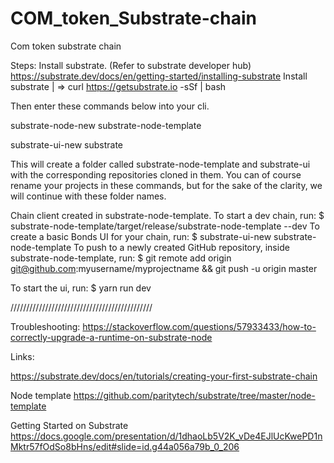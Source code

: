 # COM_token_Substrate-chain
Com token substrate chain

Steps:
Install substrate. (Refer to substrate developer hub)
https://substrate.dev/docs/en/getting-started/installing-substrate
Install substrate
| => curl https://getsubstrate.io -sSf | bash

Then enter these commands below into your cli.

substrate-node-new substrate-node-template <author-name> 
  
substrate-ui-new substrate
  
This will create a folder called substrate-node-template and substrate-ui with the corresponding repositories cloned in them. You can of course rename your projects in these commands, but for the sake of the clarity, we will continue with these folder names.

Chain client created in substrate-node-template.
To start a dev chain, run:
$ substrate-node-template/target/release/substrate-node-template --dev
To create a basic Bonds UI for your chain, run:
$ substrate-ui-new substrate-node-template
To push to a newly created GitHub repository, inside substrate-node-template, run:
$ git remote add origin git@github.com:myusername/myprojectname && git push -u origin master

To start the ui, run:
$ yarn run dev

/////////////////////////////////////////////

Troubleshooting:
https://stackoverflow.com/questions/57933433/how-to-correctly-upgrade-a-runtime-on-substrate-node

Links:


https://substrate.dev/docs/en/tutorials/creating-your-first-substrate-chain

Node template
https://github.com/paritytech/substrate/tree/master/node-template



Getting Started on Substrate
https://docs.google.com/presentation/d/1dhaoLb5V2K_vDe4EJlUcKwePD1nMktr57fOdSo8bHns/edit#slide=id.g44a056a79b_0_206
